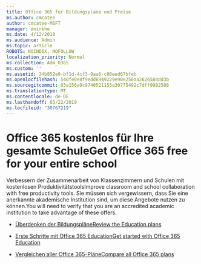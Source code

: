 ```yaml
---
title: Office 365 für Bildungspläne und Preise
ms.author: cmcatee
author: cmcatee-MSFT
manager: mnirkhe
ms.date: 4/12/2018
ms.audience: Admin
ms.topic: article
ROBOTS: NOINDEX, NOFOLLOW
localization_priority: Normal
ms.collection: Adm_O365
ms.custom: ''
ms.assetid: 34b852e0-bf1d-4cf3-9aa6-c80eed67bfeb
ms.openlocfilehash: 540fe0e8f9edd6949229e90e256aa2626584dd3b
ms.sourcegitcommit: 03a156a9c9740521155a30775492c7dff0982588
ms.translationtype: MT
ms.contentlocale: de-DE
ms.lasthandoff: 03/22/2019
ms.locfileid: "30767219"
---
```

# <a name="get-office-365-free-for-your-entire-school"></a><span data-ttu-id="97984-102">Office 365 kostenlos für Ihre gesamte Schule</span><span class="sxs-lookup"><span data-stu-id="97984-102">Get Office 365 free for your entire school</span></span>

<span data-ttu-id="97984-103">Verbessern der Zusammenarbeit von Klassenzimmern und Schulen mit kostenlosen Produktivitätstools</span><span class="sxs-lookup"><span data-stu-id="97984-103">Improve classroom and school collaboration with free productivity tools.</span></span> <span data-ttu-id="97984-104">Sie müssen sich vergewissern, dass Sie eine anerkannte akademische Institution sind, um diese Angebote nutzen zu können.</span><span class="sxs-lookup"><span data-stu-id="97984-104">You will need to verify that you are an accredited academic institution to take advantage of these offers.</span></span>
  
- [<span data-ttu-id="97984-105">Überdenken der Bildungspläne</span><span class="sxs-lookup"><span data-stu-id="97984-105">Review the Education plans</span></span>](https://products.office.com/academic/compare-office-365-education-plans)
    
- [<span data-ttu-id="97984-106">Erste Schritte mit Office 365 Education</span><span class="sxs-lookup"><span data-stu-id="97984-106">Get started with Office 365 Education</span></span>](https://support.office.com/article/ab02abe5-a1ee-458c-b749-5b44416ccf1)
    
- [<span data-ttu-id="97984-107">Vergleichen aller Office 365-Pläne</span><span class="sxs-lookup"><span data-stu-id="97984-107">Compare all Office 365 plans</span></span>](https://products.office.com/business/compare-more-office-365-for-business-plans)
    

